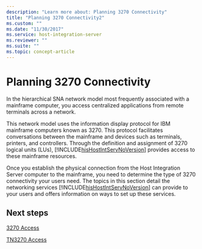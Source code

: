 ```yaml
---
description: "Learn more about: Planning 3270 Connectivity"
title: "Planning 3270 Connectivity2"
ms.custom: ""
ms.date: "11/30/2017"
ms.service: host-integration-server
ms.reviewer: ""
ms.suite: ""
ms.topic: concept-article
---
```

# Planning 3270 Connectivity
In the hierarchical SNA network model most frequently associated with a mainframe computer, you access centralized applications from remote terminals across a network.  
  
 This network model uses the information display protocol for IBM mainframe computers known as 3270. This protocol facilitates conversations between the mainframe and devices such as terminals, printers, and controllers. Through the definition and assignment of 3270 logical units (LUs), [!INCLUDE[hisHostIntServNoVersion](../includes/hishostintservnoversion-md.md)] provides access to these mainframe resources.  
  
 Once you establish the physical connection from the Host Integration Server computer to the mainframe, you need to determine the type of 3270 connectivity your users need. The topics in this section detail the networking services [!INCLUDE[hisHostIntServNoVersion](../includes/hishostintservnoversion-md.md)] can provide to your users and offers information on ways to set up these services.  
  
## Next steps
 [3270 Access](../core/3270-access2.md)  
  
 [TN3270 Access](../core/tn3270-access2.md)  
  
